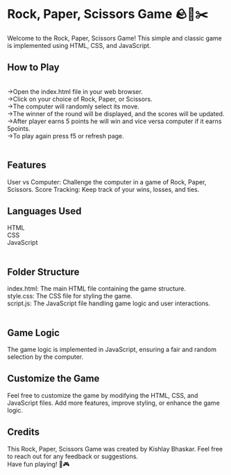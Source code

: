 <h1>Rock, Paper, Scissors Game 🪨📄✂️</h1>
Welcome to the Rock, Paper, Scissors Game! This simple and classic game is implemented using HTML, CSS, and JavaScript.
<br/>
<h2>How to Play</h2>
<br/>
->Open the index.html file in your web browser.<br/>
->Click on your choice of Rock, Paper, or Scissors.<br/>
->The computer will randomly select its move.<br/>
->The winner of the round will be displayed, and the scores will be updated.<br/>
->After player earns 5 points he will win and vice versa computer if it earns 5points.<br/>
->To play again press f5 or refresh page.<br/>

<br/>
<h2>Features</h2>
User vs Computer: Challenge the computer in a game of Rock, Paper, Scissors.
Score Tracking: Keep track of your wins, losses, and ties.
<br/>
<h2>Languages Used</h2>
HTML<br/>
CSS<br/>
JavaScript<br/>
<br/>
<h2>Folder Structure</h2>
index.html: The main HTML file containing the game structure.<br/>
style.css: The CSS file for styling the game.<br/>
script.js: The JavaScript file handling game logic and user interactions.<br/>
<br/>
<h2>Game Logic</h2>
The game logic is implemented in JavaScript, ensuring a fair and random selection by the computer.
<br/>
<h2>Customize the Game</h2>
Feel free to customize the game by modifying the HTML, CSS, and JavaScript files. Add more features, improve styling, or enhance the game logic.
<br/>
<h2>Credits</h2>
This Rock, Paper, Scissors Game was created by Kishlay Bhaskar. Feel free to reach out for any feedback or suggestions.
<br/>
Have fun playing! 🎉🎮
